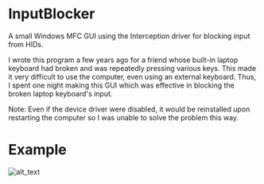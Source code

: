 # InputBlocker
A small Windows MFC GUI using the Interception driver for blocking input from HIDs.

I wrote this program a few years ago for a friend whose built-in laptop keyboard had broken and was repeatedly pressing various keys. This made it very difficult to use the computer, even using an external keyboard. Thus, I spent one night making this GUI which was effective in blocking the broken laptop keyboard's input. 

Note: Even if the device driver were disabled, it would be reinstalled upon restarting the computer so I was unable to solve the problem this way.

# Example
![alt_text](https://i.imgur.com/eu3UKs6.png)
